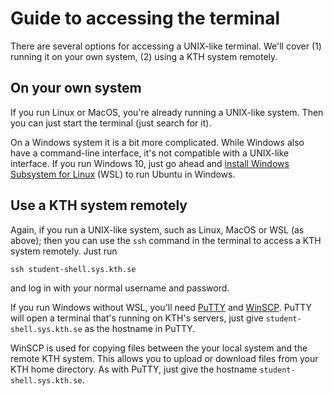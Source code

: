 # Guide to accessing the terminal

There are several options for accessing a UNIX-like terminal. We'll cover (1) 
running it on your own system, (2) using a KTH system remotely.


## On your own system

If you run Linux or MacOS, you're already running a UNIX-like system. Then you 
can just start the terminal (just search for it).

On a Windows system it is a bit more complicated. While Windows also have a 
command-line interface, it's not compatible with a UNIX-like interface. If you 
run Windows 10, just go ahead and [install Windows Subsystem for Linux][WSL] 
(WSL) to run Ubuntu in Windows.

[WSL]: https://www.howtogeek.com/249966/how-to-install-and-use-the-linux-bash-shell-on-windows-10/


## Use a KTH system remotely

Again, if you run a UNIX-like system, such as Linux, MacOS or WSL (as above); 
then you can use the `ssh` command in the terminal to access a KTH system 
remotely. Just run
```
ssh student-shell.sys.kth.se
```
and log in with your normal username and password.

If you run Windows without WSL, you'll need [PuTTY][putty] and 
[WinSCP][winscp]. PuTTY will open a terminal that's running on KTH's servers, 
just give `student-shell.sys.kth.se` as the hostname in PuTTY.

[putty]: https://www.chiark.greenend.org.uk/~sgtatham/putty/latest.html
[winscp]: https://winscp.net/eng/download.php

WinSCP is used for copying files between the your local system and the remote 
KTH system. This allows you to upload or download files from your KTH home 
directory. As with PuTTY, just give the hostname `student-shell.sys.kth.se`.

